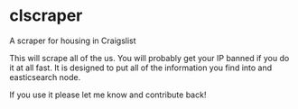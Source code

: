 # clscraper
A scraper for housing in Craigslist

This will scrape all of the us. You will probably get your IP banned if you do it at all fast. It is designed to put all of the information you find into and easticsearch node.

If you use it please let me know and contribute back!
